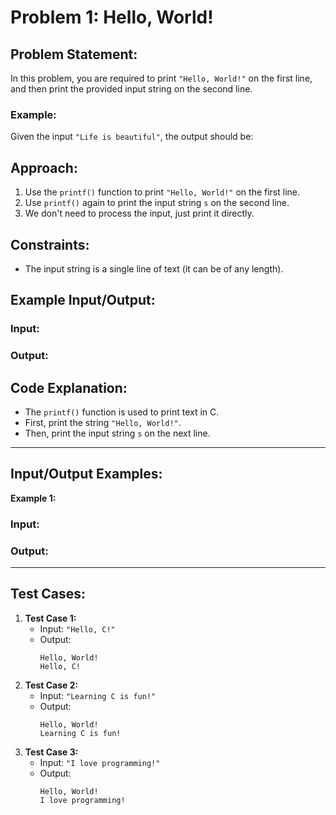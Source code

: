 # Problem 1: Hello, World!

## Problem Statement:
In this problem, you are required to print `"Hello, World!"` on the first line, and then print the provided input string on the second line.

### **Example:**
Given the input `"Life is beautiful"`, the output should be:



## Approach:
1. Use the `printf()` function to print `"Hello, World!"` on the first line.
2. Use `printf()` again to print the input string `s` on the second line.
3. We don't need to process the input, just print it directly.

## Constraints:
- The input string is a single line of text (it can be of any length).

## Example Input/Output:

### Input:



### Output:



## Code Explanation:
- The `printf()` function is used to print text in C.
- First, print the string `"Hello, World!"`.
- Then, print the input string `s` on the next line.

---

## Input/Output Examples:
**Example 1:**

### Input:



### Output:



---

## Test Cases:
1. **Test Case 1:** 
   - Input: `"Hello, C!"`
   - Output:
     ```
     Hello, World!
     Hello, C!
     ```
2. **Test Case 2:**
   - Input: `"Learning C is fun!"`
   - Output:
     ```
     Hello, World!
     Learning C is fun!
     ```
3. **Test Case 3:**
   - Input: `"I love programming!"`
   - Output:
     ```
     Hello, World!
     I love programming!
     ```

